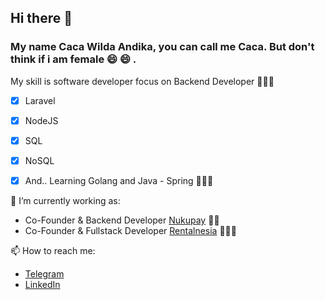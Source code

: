 ## Hi there 👋

### My name Caca Wilda Andika, you can call me Caca. But don't think if i am female 😄 😄 .

My skill is software developer focus on Backend Developer 🤾🏻‍♂️
- [x] Laravel
- [x] NodeJS
- [x] SQL
- [x] NoSQL
- [x] And.. Learning Golang and Java - Spring 🚴🏻‍♂️ 


🔭  I’m currently working as:
- Co-Founder & Backend Developer [Nukupay](//nukupay.com) 🤛🏻
- Co-Founder & Fullstack Developer [Rentalnesia](//rentalnesia.com) 👨🏻‍💻

📫  How to reach me:
- [Telegram](//t.me/cacawildaandika)
- [LinkedIn](//www.linkedin.com/in/cacawildaandika/)
<!--
**cacawildaandika/cacawildaandika** is a ✨ _special_ ✨ repository because its `README.md` (this file) appears on your GitHub profile.

Here are some ideas to get you started:

- 🔭 I’m currently working on ...
- 🌱 I’m currently learning ...
- 👯 I’m looking to collaborate on ...
- 🤔 I’m looking for help with ...
- 💬 Ask me about ...
- 📫 How to reach me: ...
- 😄 Pronouns: ...
- ⚡ Fun fact: ...
-->
